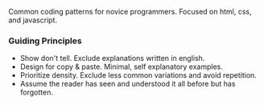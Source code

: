 Common coding patterns for novice programmers. Focused on html, css, and javascript.

### Guiding Principles
- Show don't tell. Exclude explanations written in english.
- Design for copy & paste. Minimal, self explanatory examples.
- Prioritize density. Exclude less common variations and avoid repetition.
- Assume the reader has seen and understood it all before but has forgotten.